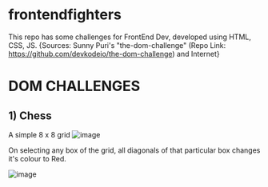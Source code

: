 # frontendfighters
This repo has some challenges for FrontEnd Dev, developed using HTML, CSS, JS.
{Sources: Sunny Puri's "the-dom-challenge" (Repo Link:  https://github.com/devkodeio/the-dom-challenge)  and Internet}

# DOM CHALLENGES

## 1) Chess

A simple 8 x 8 grid
![image](https://user-images.githubusercontent.com/71965521/212137775-06bdb978-022a-4e32-b8e2-125ef011551c.png)

On selecting any box of the grid, all diagonals of that particular box changes it's colour to Red.

![image](https://user-images.githubusercontent.com/71965521/212138153-a38d4199-b137-4bdd-b183-7fac34031b57.png)
